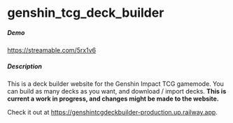 # genshin_tcg_deck_builder

##### Demo
https://streamable.com/5rx1v6

##### Description
This is a deck builder website for the Genshin Impact TCG gamemode. You can build as many decks as you want, and download / import decks. **This is current a work in progress, and changes might be made to the website.**

Check it out at https://genshintcgdeckbuilder-production.up.railway.app.

